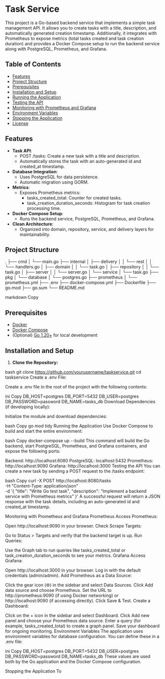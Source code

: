 # Task Service

This project is a Go-based backend service that implements a simple task management API. It allows you to create tasks with a title, description, and automatically generated creation timestamp. Additionally, it integrates with Prometheus to expose metrics (total tasks created and task creation duration) and provides a Docker Compose setup to run the backend service along with PostgreSQL, Prometheus, and Grafana.

## Table of Contents

- [Features](#features)
- [Project Structure](#project-structure)
- [Prerequisites](#prerequisites)
- [Installation and Setup](#installation-and-setup)
- [Running the Application](#running-the-application)
- [Testing the API](#testing-the-api)
- [Monitoring with Prometheus and Grafana](#monitoring-with-prometheus-and-grafana)
- [Environment Variables](#environment-variables)
- [Stopping the Application](#stopping-the-application)
- [License](#license)

## Features

- **Task API**:  
  - POST /tasks: Create a new task with a title and description.
  - Automatically stores the task with an auto-generated id and created_at timestamp.
- **Database Integration**:  
  - Uses PostgreSQL for data persistence.
  - Automatic migration using GORM.
- **Metrics**:  
  - Exposes Prometheus metrics:
    - tasks_created_total: Counter for created tasks.
    - task_creation_duration_seconds: Histogram for task creation processing time.
- **Docker Compose Setup**:  
  - Runs the backend service, PostgreSQL, Prometheus, and Grafana.
- **Clean Architecture**:  
  - Organized into domain, repository, service, and delivery layers for maintainability.

## Project Structure

. ├── cmd │ └── main.go ├── internal │ ├── delivery │ │ └── rest │ │ └── handlers.go │ ├── domain │ │ └── task.go │ ├── repository │ │ └── task.go │ ├── server │ │ └── server.go │ └── service │ └── task.go ├── pkg │ └── database │ └── postgres.go ├── prometheus │ └── prometheus.yml ├── .env ├── docker-compose.yml ├── Dockerfile ├── go.mod ├── go.sum └── README.md

markdown
Copy

## Prerequisites

- [Docker](https://www.docker.com/get-started)
- [Docker Compose](https://docs.docker.com/compose/install/)
- (Optional) [Go 1.20+](https://golang.org/dl/) for local development

## Installation and Setup

1. **Clone the Repository:**

   
bash
   git clone https://github.com/yourusername/taskservice.git
   cd taskservice
Create a .env File:

Create a .env file in the root of the project with the following contents:

ini
Copy
DB_HOST=postgres
DB_PORT=5432
DB_USER=postgres
DB_PASSWORD=password
DB_NAME=tasks_db
Download Dependencies (if developing locally):

Initialize the module and download dependencies:

bash
Copy
go mod tidy
Running the Application
Use Docker Compose to build and start the entire environment:

bash
Copy
docker-compose up --build
This command will build the Go backend, start PostgreSQL, Prometheus, and Grafana containers, and expose the following ports:

Backend: http://localhost:8080
PostgreSQL: localhost:5432
Prometheus: http://localhost:9090
Grafana: http://localhost:3000
Testing the API
You can create a new task by sending a POST request to the /tasks endpoint:

bash
Copy
curl -X POST http://localhost:8080/tasks \
  -H "Content-Type: application/json" \
  -d '{
    "title": "Write Go test task",
    "description": "Implement a backend service with Prometheus metrics"
  }'
A successful request will return a JSON response with the task details, including an auto-generated id and created_at timestamp.

Monitoring with Prometheus and Grafana
Prometheus
Access Prometheus:

Open http://localhost:9090 in your browser.
Check Scrape Targets:

Go to Status > Targets and verify that the backend target is up.
Run Queries:

Use the Graph tab to run queries like tasks_created_total or task_creation_duration_seconds to see your metrics.
Grafana
Access Grafana:

Open http://localhost:3000 in your browser.
Log in with the default credentials (admin/admin).
Add Prometheus as a Data Source:

Click the gear icon (⚙️) in the sidebar and select Data Sources.
Click Add data source and choose Prometheus.
Set the URL to http://prometheus:9090 (if using Docker networking) or http://localhost:9090 (if accessing directly).
Click Save & Test.
Create a Dashboard:

Click on the + icon in the sidebar and select Dashboard.
Click Add new panel and choose your Prometheus data source.
Enter a query (for example, tasks_created_total) to create a graph panel.
Save your dashboard for ongoing monitoring.
Environment Variables
The application uses environment variables for database configuration. You can define these in a .env file:

ini
Copy
DB_HOST=postgres
DB_PORT=5432
DB_USER=postgres
DB_PASSWORD=password
DB_NAME=tasks_db
These values are used both by the Go application and the Docker Compose configuration.

Stopping the Application
To 